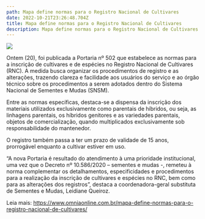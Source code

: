 ```yaml
---
path: Mapa define normas para o Registro Nacional de Cultivares
date: 2022-10-21T23:26:48.704Z
title: Mapa define normas para o Registro Nacional de Cultivares
description: Mapa define normas para o Registro Nacional de Cultivares
---
```

<!--StartFragment-->

![](https://www.omniaonline.com.br/wp-content/uploads/2022/10/Site-LinkedIn-Facebook-2022-10-21T135814.700.png)

<!--StartFragment-->

Ontem (20), foi publicada a Portaria nº 502 que estabelece as normas para a inscrição de cultivares e de espécies no Registro Nacional de Cultivares (RNC). A medida busca organizar os procedimentos de registro e as alterações, trazendo clareza e facilidade aos usuários do serviço e ao órgão técnico sobre os procedimentos a serem adotados dentro do Sistema Nacional de Sementes e Mudas (SNSM).

Entre as normas específicas, destaca-se a dispensa da inscrição dos materiais utilizados exclusivamente como parentais de híbridos, ou seja, as linhagens parentais, os híbridos genitores e as variedades parentais, objetos de comercialização, quando multiplicados exclusivamente sob responsabilidade do mantenedor.

O registro também passa a ter um prazo de validade de 15 anos, prorrogável enquanto a cultivar estiver em uso.

“A nova Portaria é resultado do atendimento à uma prioridade institucional, uma vez que o Decreto nº 10.586/2020 – sementes e mudas -, remeteu à norma complementar os detalhamentos, especificidades e procedimentos para a realização da inscrição de cultivares e espécies no RNC, bem como para as alterações dos registros”, destaca a coordenadora-geral substituta de Sementes e Mudas, Leidiane Queiroz.

L﻿eia mais: https://www.omniaonline.com.br/mapa-define-normas-para-o-registro-nacional-de-cultivares/

<!--EndFragment-->